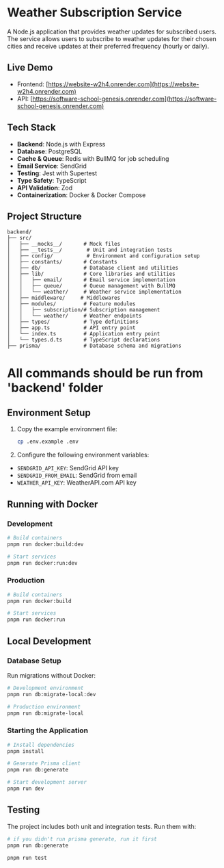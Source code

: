 # Weather Subscription Service

A Node.js application that provides weather updates for subscribed users. The service allows users to subscribe to weather updates for their chosen cities and receive updates at their preferred frequency (hourly or daily).

## Live Demo

- Frontend: [https://website-w2h4.onrender.com](https://website-w2h4.onrender.com)
- API: [https://software-school-genesis.onrender.com](https://software-school-genesis.onrender.com)

## Tech Stack

- **Backend**: Node.js with Express
- **Database**: PostgreSQL
- **Cache & Queue**: Redis with BullMQ for job scheduling
- **Email Service**: SendGrid
- **Testing**: Jest with Supertest
- **Type Safety**: TypeScript
- **API Validation**: Zod
- **Containerization**: Docker & Docker Compose

## Project Structure

```
backend/
├── src/
│   ├── __mocks__/       # Mock files
│   ├── __tests__/        # Unit and integration tests
│   ├── config/           # Environment and configuration setup
│   ├── constants/       # Constants
│   ├── db/              # Database client and utilities
│   ├── lib/             # Core libraries and utilities
│   │   ├── email/       # Email service implementation
│   │   ├── queue/       # Queue management with BullMQ
│   │   └── weather/     # Weather service implementation
│   ├── middleware/     # Middlewares
│   ├── modules/         # Feature modules
│   │   ├── subscription/# Subscription management
│   │   └── weather/     # Weather endpoints
│   ├── types/           # Type definitions
│   ├── app.ts           # API entry point
│   └── index.ts         # Application entry point
│   └── types.d.ts       # TypeScript declarations
├── prisma/              # Database schema and migrations
```

# All commands should be run from 'backend' folder

## Environment Setup

1. Copy the example environment file:

   ```bash
   cp .env.example .env
   ```

2. Configure the following environment variables:

- `SENDGRID_API_KEY`: SendGrid API key
- `SENDGRID_FROM_EMAIL`: SendGrid from email
- `WEATHER_API_KEY`: WeatherAPI.com API key

## Running with Docker

### Development

```bash
# Build containers
pnpm run docker:build:dev

# Start services
pnpm run docker:run:dev
```

### Production

```bash
# Build containers
pnpm run docker:build

# Start services
pnpm run docker:run
```

## Local Development

### Database Setup

Run migrations without Docker:

```bash
# Development environment
pnpm run db:migrate-local:dev

# Production environment
pnpm run db:migrate-local
```

### Starting the Application

```bash
# Install dependencies
pnpm install

# Generate Prisma client
pnpm run db:generate

# Start development server
pnpm run dev
```

## Testing

The project includes both unit and integration tests. Run them with:

```bash
# if you didn't run prisma generate, run it first
pnpm run db:generate
```

```bash
pnpm run test
```
